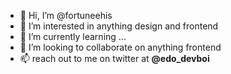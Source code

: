 - 👋 Hi, I’m @fortuneehis
- 👀 I’m interested in anything design and frontend
- 🌱 I’m currently learning ...
- 💞️ I’m looking to collaborate on anything frontend
- 📫 reach out to me on twitter at __@edo_devboi__

